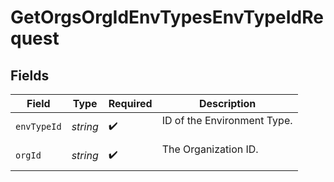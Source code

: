 # GetOrgsOrgIdEnvTypesEnvTypeIdRequest


## Fields

| Field                         | Type                          | Required                      | Description                   |
| ----------------------------- | ----------------------------- | ----------------------------- | ----------------------------- |
| `envTypeId`                   | *string*                      | :heavy_check_mark:            | ID of the Environment Type.<br/><br/> |
| `orgId`                       | *string*                      | :heavy_check_mark:            | The Organization ID.<br/><br/> |